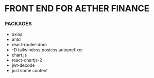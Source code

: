 # FRONT END FOR AETHER FINANCE

### PACKAGES

- axios
- antd
- react-router-dom
- -D tailwindcss postcss autoprefixer
- chart.js
- react-chartjs-2
- jwt-decode
- just some content
